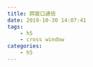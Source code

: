 ```yaml
---
title: 跨窗口通信
date: 2019-10-30 14:07:41
tags:
    - h5
    - cross window
categories:
    - h5
---
```

